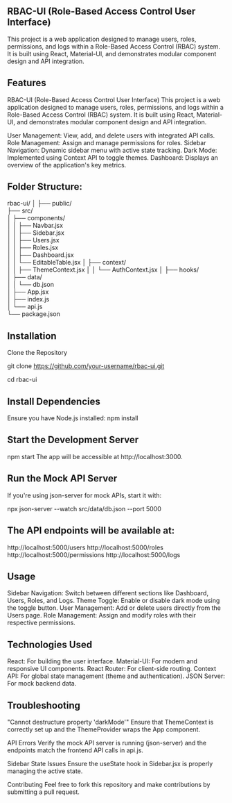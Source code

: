 ## RBAC-UI (Role-Based Access Control User Interface)
This project is a web application designed to manage users, roles, permissions, and logs within a Role-Based Access Control (RBAC) system. It is built using React, Material-UI, and demonstrates modular component design and API integration.

## Features
RBAC-UI (Role-Based Access Control User Interface)
This project is a web application designed to manage users, roles, permissions, and logs within a Role-Based Access Control (RBAC) system. It is built using React, Material-UI, and demonstrates modular component design and API integration.

User Management: View, add, and delete users with integrated API calls.
Role Management: Assign and manage permissions for roles.
Sidebar Navigation: Dynamic sidebar menu with active state tracking.
Dark Mode: Implemented using Context API to toggle themes.
Dashboard: Displays an overview of the application's key metrics.

## Folder Structure:


rbac-ui/
│
├── public/                
├── src/                   
│   ├── components/        
│   │   ├── Navbar.jsx     
│   │   ├── Sidebar.jsx    
│   │   ├── Users.jsx      
│   │   ├── Roles.jsx      
│   │   ├── Dashboard.jsx  
│   │   └── EditableTable.jsx 
│   ├── context/           
│   │   ├── ThemeContext.jsx
│   │   └── AuthContext.jsx
│   ├── hooks/             
│   ├── data/              
│   │   └── db.json        
│   ├── App.jsx            
│   ├── index.js           
│   └── api.js            
└── package.json   

## Installation

Clone the Repository

git clone https://github.com/your-username/rbac-ui.git

cd rbac-ui

## Install Dependencies


Ensure you have Node.js installed:
npm install

## Start the Development Server


npm start
The app will be accessible at http://localhost:3000.

## Run the Mock API Server


If you're using json-server for mock APIs, start it with:

npx json-server --watch src/data/db.json --port 5000

## The API endpoints will be available at:

http://localhost:5000/users
http://localhost:5000/roles
http://localhost:5000/permissions
http://localhost:5000/logs

## Usage

Sidebar Navigation: Switch between different sections like Dashboard, Users, Roles, and Logs.
Theme Toggle: Enable or disable dark mode using the toggle button.
User Management: Add or delete users directly from the Users page.
Role Management: Assign and modify roles with their respective permissions.

## Technologies Used

React: For building the user interface.
Material-UI: For modern and responsive UI components.
React Router: For client-side routing.
Context API: For global state management (theme and authentication).
JSON Server: For mock backend data.

## Troubleshooting

"Cannot destructure property 'darkMode'"
Ensure that ThemeContext is correctly set up and the ThemeProvider wraps the App component.

API Errors
Verify the mock API server is running (json-server) and the endpoints match the frontend API calls in api.js.

Sidebar State Issues
Ensure the useState hook in Sidebar.jsx is properly managing the active state.

Contributing
Feel free to fork this repository and make contributions by submitting a pull request.

